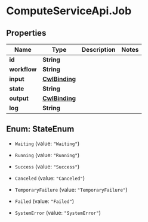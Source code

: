 # ComputeServiceApi.Job

## Properties
Name | Type | Description | Notes
------------ | ------------- | ------------- | -------------
**id** | **String** |  | 
**workflow** | **String** |  | 
**input** | [**CwlBinding**](CwlBinding.md) |  | 
**state** | **String** |  | 
**output** | [**CwlBinding**](CwlBinding.md) |  | 
**log** | **String** |  | 


<a name="StateEnum"></a>
## Enum: StateEnum


* `Waiting` (value: `"Waiting"`)

* `Running` (value: `"Running"`)

* `Success` (value: `"Success"`)

* `Canceled` (value: `"Canceled"`)

* `TemporaryFailure` (value: `"TemporaryFailure"`)

* `Failed` (value: `"Failed"`)

* `SystemError` (value: `"SystemError"`)




